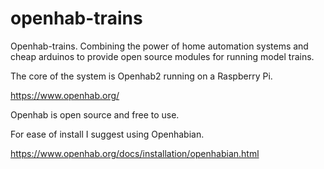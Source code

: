 # openhab-trains
Openhab-trains.  Combining the power of home automation systems and cheap arduinos to provide open source modules for running model trains.

The core of the system is Openhab2 running on a Raspberry Pi. 

https://www.openhab.org/

Openhab is open source and free to use.

For ease of install I suggest using Openhabian.

https://www.openhab.org/docs/installation/openhabian.html

